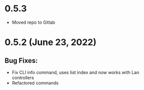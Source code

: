 # 0.5.3

- Moved repo to Gitlab

# 0.5.2 (June 23, 2022)

## Bug Fixes:

- Fix CLI info command, uses list index and now works with Lan controllers
- Refactored commands
